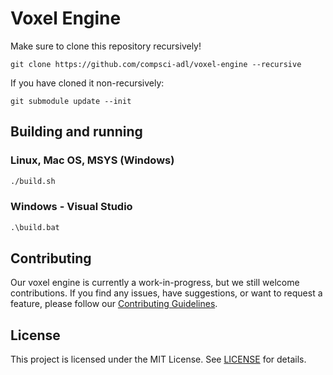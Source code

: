 # Voxel Engine

Make sure to clone this repository recursively!
```
git clone https://github.com/compsci-adl/voxel-engine --recursive
```

If you have cloned it non-recursively:
```
git submodule update --init
```

## Building and running

### Linux, Mac OS, MSYS (Windows)

```sh
./build.sh
```

### Windows - Visual Studio

```bat
.\build.bat
```

## Contributing

Our voxel engine is currently a work-in-progress, but we still welcome contributions. If you find any issues, have suggestions, or want to request a feature, please follow our [Contributing Guidelines](CONTRIBUTING.md).

## License

This project is licensed under the MIT License.
See [LICENSE](LICENSE) for details.
